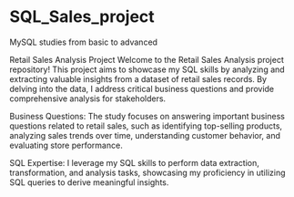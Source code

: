 # SQL_Sales_project
MySQL studies from basic to advanced 

Retail Sales Analysis Project
Welcome to the Retail Sales Analysis project repository! This project aims to showcase my SQL skills by analyzing and extracting valuable insights from a dataset of retail sales records. By delving into the data, I address critical business questions and provide comprehensive analysis for stakeholders. 

Business Questions: The study focuses on answering important business questions related to retail sales, such as identifying top-selling products, analyzing sales trends over time, understanding customer behavior, and evaluating store performance.

SQL Expertise: I leverage my SQL skills to perform data extraction, transformation, and analysis tasks, showcasing my proficiency in utilizing SQL queries to derive meaningful insights.
